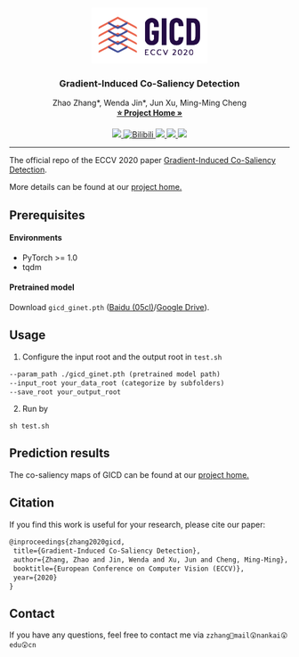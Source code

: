 <!-- PROJECT LOGO -->
<br />
<p align="center">
  <a href="http://zhaozhang.net/coca.html">
    <img src="img/GICD_LOGO.png" alt="Logo" width="210" height="100">
  </a>

  <h3 align="center">Gradient-Induced Co-Saliency Detection</h3>

  <p align="center">
    Zhao Zhang*, Wenda Jin*, Jun Xu, Ming-Ming Cheng
    <br />
    <a href="http://zhaozhang.net/coca.html"><strong>⭐ Project Home »</strong></a>
    <br />
    <!-- <a href="https://arxiv.org/abs/2004.13364" target="_black">[PDF]</a>
    <a href="#" target="_black">[Code]</a>
    <a href="https://www.bilibili.com/video/BV1y5411a7Rq/" target="_black">[Short Video]</a>
    <a href="https://www.bilibili.com/video/BV1bi4y137c6" target="_black">[Long Video]</a>
    <a href="http://zhaozhang.net/papers/20_GICD/slides.pdf" target="_black">[Slides]</a>
    <a href="http://zhaozhang.net/papers/20_GICD/translation.pdf" target="_black">[中译版]</a>
    <a href="./papers/20_GICD/bibtex.txt" target="_black">[bib]</a>
    <br />
    <br /> -->
  </p>
</p>
<p align="center">
  <a href="https://arxiv.org/abs/2004.13364">
    <img src="https://img.shields.io/badge/PDF-%F0%9F%93%83-green" target="_blank" />
  </a>
  <a href="https://www.bilibili.com/video/BV1y5411a7Rq/">
    <img alt="Bilibili" src="https://img.shields.io/badge/Short%20Video-%F0%9F%8E%A5-orange" target="_blank" />
  </a>
  <a alt="Bilibili" href="https://www.bilibili.com/video/BV1bi4y137c6">
    <img src="https://img.shields.io/badge/Long%20Video-%F0%9F%8E%AC-blue" />
  </a>
  <a href="http://zhaozhang.net/papers/20_GICD/slides.pdf">
    <img src="https://img.shields.io/badge/Slides-%F0%9F%97%92-yellow">
  </a>
  <a href="http://zhaozhang.net/papers/20_GICD/translation.pdf">
    <img src="https://img.shields.io/badge/%E4%B8%AD%E8%AF%91%E7%89%88-%F0%9F%90%BC-red">
  </a>
</p>


***
The official repo of the ECCV 2020 paper 
[Gradient-Induced Co-Saliency Detection](https://arxiv.org/abs/2004.13364).

More details can be found at our [project home.](http://zhaozhang.net/coca.html)



## Prerequisites
#### Environments
* PyTorch >= 1.0
* tqdm
#### Pretrained model
Download `gicd_ginet.pth` ([Baidu (05cl)](https://pan.baidu.com/s/1UF3wXY3MKdBLP_r7jppz6Q)/[Google Drive](https://drive.google.com/file/d/1gFA16C9m7GXli0TP501cofw0Bzt7-1CS/view?usp=sharing)).

<!-- USAGE EXAMPLES -->
## Usage
1. Configure the input root and the output root in `test.sh`

``` 
--param_path ./gicd_ginet.pth (pretrained model path)
--input_root your_data_root (categorize by subfolders)
--save_root your_output_root
```

2. Run by
```
sh test.sh
```
## Prediction results
The co-saliency maps of GICD can be found at our [project home.](http://zhaozhang.net/coca.html)

## Citation
If you find this work is useful for your research, please cite our paper:
```
@inproceedings{zhang2020gicd,
 title={Gradient-Induced Co-Saliency Detection},
 author={Zhang, Zhao and Jin, Wenda and Xu, Jun and Cheng, Ming-Ming},
 booktitle={European Conference on Computer Vision (ECCV)},
 year={2020}
}
```

## Contact
If you have any questions, feel free to contact me via `zzhang🥳mail😲nankai😲edu😲cn`
